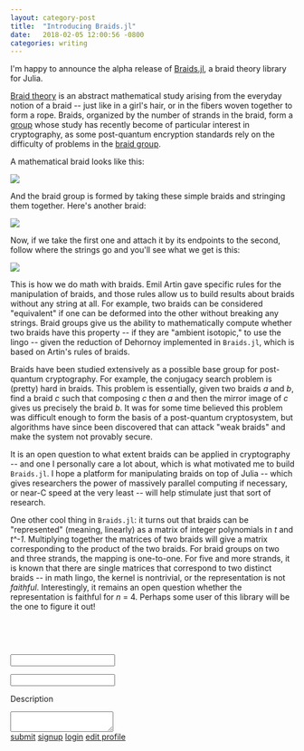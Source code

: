 ```yaml
---
layout: category-post
title:  "Introducing Braids.jl"
date:   2018-02-05 12:00:56 -0800
categories: writing
---
```


I'm happy to announce the alpha release of [Braids.jl](https://github.com/jwvictor/Braids.jl), a braid theory library for Julia.

[Braid theory](https://en.wikipedia.org/wiki/Braid_theory) is an abstract mathematical study arising from the everyday notion of a braid -- just like in a girl's hair, or in the fibers woven together to form a rope. Braids, organized by the number of strands in the braid, form a [group](https://en.wikipedia.org/wiki/Group_(mathematics)) whose study has recently become of particular interest in cryptography, as some post-quantum encryption standards rely on the difficulty of problems in the [braid group](https://en.wikipedia.org/wiki/Braid_group).

A mathematical braid looks like this:

![](https://upload.wikimedia.org/wikipedia/commons/3/33/Braid_s3.png)

And the braid group is formed by taking these simple braids and stringing them together. Here's another braid:

![](https://upload.wikimedia.org/wikipedia/commons/3/31/Braid_s2.png)

Now, if we take the first one and attach it by its endpoints to the second, follow where the strings go and you'll see what we get is this:

![](https://upload.wikimedia.org/wikipedia/commons/e/e7/Braid_s3s2.png)

This is how we do math with braids. Emil Artin gave specific rules for the manipulation of braids, and those rules allow us to build results about braids without any string at all. For example, two braids can be considered "equivalent" if one can be deformed into the other without breaking any strings. Braid groups give us the ability to mathematically compute whether two braids have this property -- if they are "ambient isotopic," to use the lingo -- given the reduction of Dehornoy implemented in `Braids.jl`, which is based on Artin's rules of braids. 

Braids have been studied extensively as a possible base group for post-quantum cryptography. For example, the conjugacy search problem is (pretty) hard in braids. This problem is essentially, given two braids _a_ and _b_, find a braid _c_ such that composing _c_ then _a_ and then the mirror image of _c_ gives us precisely the braid _b_. It was for some time believed this problem was difficult enough to form the basis of a post-quantum cryptosystem, but algorithms have since been discovered that can attack "weak braids" and make the system not provably secure. 

It is an open question to what extent braids can be applied in cryptography -- and one I personally care a lot about, which is what motivated me to build `Braids.jl`. I hope a platform for manipulating braids on top of Julia -- which gives researchers the power of massively parallel computing if necessary, or near-C speed at the very least -- will help stimulate just that sort of research.

One other cool thing in `Braids.jl`: it turns out that braids can be "represented" (meaning, linearly) as a matrix of integer polynomials in _t_ and _t^-1_. Multiplying together the matrices of two braids will give a matrix corresponding to the product of the two braids. For braid groups on two and three strands, the mapping is one-to-one. For five and more strands, it is known that there are single matrices that correspond to two distinct braids -- in math lingo, the kernel is nontrivial, or the representation is not _faithful_. Interestingly, it remains an open question whether the representation is faithful for _n_ = 4. Perhaps some user of this library will be the one to figure it out!



<div id="comments" class="zp-main">
  <div class="zp-inputs">
      <p>
          <span class="zp-br">&nbsp;</span>
          <span class="zp-description"> </span>
      </p>
      <p class="zp-help-message">&nbsp;</p>
      <p><span class="zp-input-label"> </span></p>
      <input  type="text" />
      <p><span class="zp-pass-label"> </span></p>
      <input type="password" />
      <div class="zp-comments-edit-profile">
          <p><span class="zp-textarea-description">Description</span></p>
          <textarea></textarea>
      </div>
  </div>
  <div class="zp-comments-links">
      <a class="zp-submit-link zp-form-link" href="#">submit</a>
      <a class="zp-signup-link zp-form-link" href="#">signup</a>
      <a class="zp-login-link zp-form-link" href="#">login</a>
      <a class="zp-edit-profile-link zp-form-link" href="#">edit profile</a>
  </div>
  <div class="zp-comments"></div>
</div>
<script>
  // Takes ID, subuser token, div ID, and options. 
  commentsify('044afe26-7cf1-44b6-a27a-a2303a30e655', 'cjs_token', 'comments', {layout: "standard", auth: "3pa"})
</script>